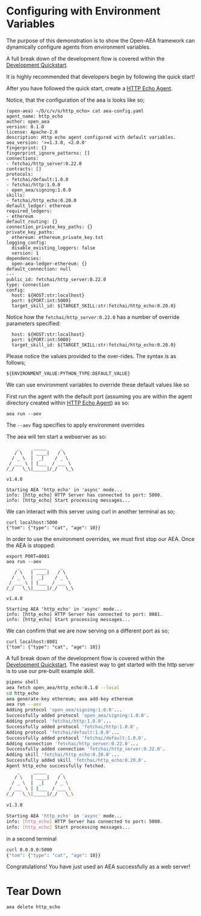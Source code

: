 # Configuring with Environment Variables
The purpose of this demonstration is to show the Open-AEA framework can dynamically configure agents from environment variables.

A full break down of the development flow is covered within the <a href="../quickstart/">Development Quickstart</a>.

It is highly recommended that developers begin by following the quick start!

After you have followed the quick start, create a <a href="../http_echo_demo/">HTTP Echo Agent</a>. 


Notice, that the configuration of the aea is looks like so;

    (open-aea) ~/D/c/v/o/http_echo> cat aea-config.yaml
    agent_name: http_echo
    author: open_aea
    version: 0.1.0
    license: Apache-2.0
    description: Http echo agent configured with default variables.
    aea_version: '>=1.3.0, <2.0.0'
    fingerprint: {}
    fingerprint_ignore_patterns: []
    connections:
    - fetchai/http_server:0.22.0
    contracts: []
    protocols:
    - fetchai/default:1.0.0
    - fetchai/http:1.0.0
    - open_aea/signing:1.0.0
    skills:
    - fetchai/http_echo:0.20.0
    default_ledger: ethereum
    required_ledgers:
    - ethereum
    default_routing: {}
    connection_private_key_paths: {}
    private_key_paths:
      ethereum: ethereum_private_key.txt
    logging_config:
      disable_existing_loggers: false
      version: 1
    dependencies:
      open-aea-ledger-ethereum: {}
    default_connection: null
    ---
    public_id: fetchai/http_server:0.22.0
    type: connection
    config:
      host: ${HOST:str:localhost}
      port: ${PORT:int:5000}
      target_skill_id: ${TARGET_SKILL:str:fetchai/http_echo:0.20.0}

Notice how the ```fetchai/http_server:0.22.0``` has a number of override parameters specified:

      host: ${HOST:str:localhost}
      port: ${PORT:int:5000}
      target_skill_id: ${TARGET_SKILL:str:fetchai/http_echo:0.20.0}


Please notice the values provided to the over-rides. The syntax is as follows;

    ${ENVIRONMENT_VALUE:PYTHON_TYPE:DEFAULT_VALUE}


We can use environment variables to override these default values like so

First run the agent with the default port (assuming you are within the agent directory created within <a href="../http_echo_demo/">HTTP Echo Agent</a>) as so:

    aea run --aev

The ```--aev``` flag specifies to apply environment overrides

The aea will ten start a webserver as so:

        _     _____     _    
       / \   | ____|   / \   
      / _ \  |  _|    / _ \  
     / ___ \ | |___  / ___ \ 
    /_/   \_\|_____|/_/   \_\
                             
    v1.4.0
    
    Starting AEA 'http_echo' in 'async' mode...
    info: [http_echo] HTTP Server has connected to port: 5000.
    info: [http_echo] Start processing messages...


We can interact with this server using curl in another terminal as so;

    curl localhost:5000
    {"tom": {"type": "cat", "age": 10}}


In order to use the environment overrides, we must first stop our AEA. Once the AEA is stopped:
    
    export PORT=8081 
    aea run --aev
        _     _____     _    
       / \   | ____|   / \   
      / _ \  |  _|    / _ \  
     / ___ \ | |___  / ___ \ 
    /_/   \_\|_____|/_/   \_\
                             
    v1.4.0
    
    Starting AEA 'http_echo' in 'async' mode...
    info: [http_echo] HTTP Server has connected to port: 8081.
    info: [http_echo] Start processing messages...

We can confirm that we are now serving on a different port as so;

    curl localhost:8081
    {"tom": {"type": "cat", "age": 10}}

A full break down of the development flow is covered within the <a href="../quickstart/">Development Quickstart</a>. 
The easiest way to get started with the http server is to use our pre-built example skill.



```bash
pipenv shell
aea fetch open_aea/http_echo:0.1.0 --local 
cd http_echo
aea generate-key ethereum; aea add-key ethereum
aea run --aev
Adding protocol 'open_aea/signing:1.0.0'...
Successfully added protocol 'open_aea/signing:1.0.0'.
Adding protocol 'fetchai/http:1.0.0'...
Successfully added protocol 'fetchai/http:1.0.0'.
Adding protocol 'fetchai/default:1.0.0'...
Successfully added protocol 'fetchai/default:1.0.0'.
Adding connection 'fetchai/http_server:0.22.0'...
Successfully added connection 'fetchai/http_server:0.22.0'.
Adding skill 'fetchai/http_echo:0.20.0'...
Successfully added skill 'fetchai/http_echo:0.20.0'.
Agent http_echo successfully fetched.
    _     _____     _    
   / \   | ____|   / \   
  / _ \  |  _|    / _ \  
 / ___ \ | |___  / ___ \ 
/_/   \_\|_____|/_/   \_\
                         
v1.3.0

Starting AEA 'http_echo' in 'async' mode...
info: [http_echo] HTTP Server has connected to port: 5000.
info: [http_echo] Start processing messages...
```

in a second terminal

```bash
curl 0.0.0.0:5000
{"tom": {"type": "cat", "age": 10}}
```
Congratulations! You have just used an AEA successfully as a web server!

# Tear Down
```
aea delete http_echo
```

